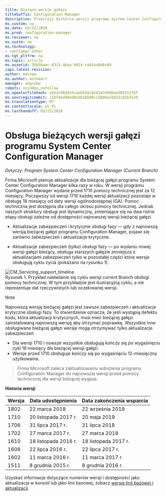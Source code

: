 ```yaml
---
title: Bieżące wersje gałęzi
titleSuffix: Configuration Manager
description: Przejrzyj Historia wersji programu System Center Configuration Manager, a więcej informacji na temat usług oferowanych w fazach.
ms.custom: na
ms.date: 03/22/2018
ms.prod: configuration-manager
ms.reviewer: na
ms.suite: na
ms.technology:
- configmgr-other
ms.tgt_pltfrm: na
ms.topic: article
ms.assetid: 35b5baec-d313-46aa-9d14-c443aa0d6c09
caps.latest.revision: ''
author: mestew
ms.author: mstewart
manager: angrobe
robots: noindex,nofollow
ms.openlocfilehash: e2ea7d8a915caebfdac824147e60bae509151fbf
ms.sourcegitcommit: 11bf4ed40ed0cbb10500cc58bbecbd23c92bfe20
ms.translationtype: MT
ms.contentlocale: pl-PL
ms.lasthandoff: 03/23/2018
---
```

# <a name="support-for-system-center-configuration-manager-current-branch-versions"></a>Obsługa bieżących wersji gałęzi programu System Center Configuration Manager

*Dotyczy: Program System Center Configuration Manager (Current Branch)*

Firma Microsoft planuje aktualizacje dla bieżącej gałęzi programu System Center Configuration Manager kilka razy w roku. W wersji programu Configuration Manager wydane przed 1710 pomocy technicznej jest za 12 miesięcy. Począwszy od wersji 1710 każdej wersji aktualizacji pozostaje w obsługę 18 miesięcy od daty wersji ogólnodostępnej (GA). Pomoc techniczna jest dostępna dla całego okresu pomocy technicznej. Jednak naszych struktury obsługi jest dynamiczny, zmieniające się na dwa różne etapy obsługi zależne od dostępności najnowszej wersji bieżącej gałęzi.  

-   Aktualizacje zabezpieczeń i krytyczne obsługi fazy — gdy z najnowszą wersją bieżącej gałęzi programu Configuration Manager, pojawi się zarówno zabezpieczeń i aktualizacje krytyczne.  

-   Aktualizacje zabezpieczeń (tylko) obsługi fazy — po wydaniu nowej wersji gałęzi bieżący, obsługa starszych gałęzie zmniejsza z aktualizacjami zabezpieczeń tylko w pozostałej części które wersje obsługują cyklu życia (pokazano na rysunku 1).  

 ![CM&#95;Servicing&#95;support&#95;timeline](media/CM_Servicing_support_timeline1.png "CM_Servicing_support_timeline")  
Rysunek 1. Przykład nakładanie się cyklu wersji current Branch obsługi pomocy technicznej. W tym przykładzie jest ilustracyjną cyklu, a nie reprezentuje dat rzeczywistych lub oczekiwanej wersji.

> [!NOTE]  
>  Najnowszą wersję bieżącej gałęzi jest zawsze zabezpieczeń i aktualizacje krytyczne obsługi fazy. To stwierdzenie oznacza, że jeśli wystąpią defektu kodu, która aktualizacji krytycznych, musi mieć bieżącej gałęzi zainstalowaną najnowszą wersję aby otrzymać poprawkę. Wszystkie inne obsługiwane bieżącej gałęzi wersje mogą otrzymywać tylko aktualizacje zabezpieczeń.
> - Dla wersji 1710 i nowsze wszystkie obsługują kończy się po wygaśnięciu cykl 18 miesięcy dla bieżącej wersji gałęzi.
> - Wersje przed 1710 obsługuje kończy się po wygaśnięciu 12-miesięczny użytkowania.

> Firma Microsoft zaleca zaktualizowaniu wdrożenia programu Configuration Manager do najnowszej wersji przed pomocy technicznej dla wersji bieżącej wygasa.

 **Historia wersji**  

|Wersja |Data udostępnienia |Data zakończenia wsparcia|  
|-------------|-----------------------|----------------------|
|1802|22 marca 2018|22 września 2019  
|1710|20 listopada 2017 r.|20 maja 2019 |
|1706|31 lipca 2017 r.|31 lipca 2018|
|1702|27 marca 2017 r.|27 marca 2018|
|1610|18 listopada 2016 r.|18 listopada 2017 r.|
|1606|22 lipca 2016 r.| 22 lipca 2017 r.|
|1602|11 marca 2016 r.|11 marca 2017 r.|
|1511|8 grudnia 2015 r.|8 grudnia 2016 r.|  




Uzyskać informacje dotyczące numerów wersji i dostępności jako aktualizacja w konsoli lub jako linii bazowej, zobacz [wersje linii bazowej i aktualizacji](/sccm/core/servers/manage/updates#a-namebkmkbaselinesa-baseline-and-update-versions).
